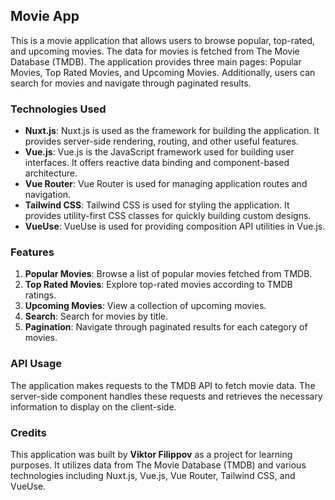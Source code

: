 ## Movie App

This is a movie application that allows users to browse popular, top-rated, and upcoming movies. The data for movies is fetched from The Movie Database (TMDB). The application provides three main pages: Popular Movies, Top Rated Movies, and Upcoming Movies. Additionally, users can search for movies and navigate through paginated results.

### Technologies Used

- **Nuxt.js**: Nuxt.js is used as the framework for building the application. It provides server-side rendering, routing, and other useful features.
- **Vue.js**: Vue.js is the JavaScript framework used for building user interfaces. It offers reactive data binding and component-based architecture.
- **Vue Router**: Vue Router is used for managing application routes and navigation.
- **Tailwind CSS**: Tailwind CSS is used for styling the application. It provides utility-first CSS classes for quickly building custom designs.
- **VueUse**: VueUse is used for providing composition API utilities in Vue.js.

### Features

1. **Popular Movies**: Browse a list of popular movies fetched from TMDB.
2. **Top Rated Movies**: Explore top-rated movies according to TMDB ratings.
3. **Upcoming Movies**: View a collection of upcoming movies.
4. **Search**: Search for movies by title.
5. **Pagination**: Navigate through paginated results for each category of movies.

### API Usage

The application makes requests to the TMDB API to fetch movie data. The server-side component handles these requests and retrieves the necessary information to display on the client-side.

### Credits

This application was built by **Viktor Filippov** as a project for learning purposes. It utilizes data from The Movie Database (TMDB) and various technologies including Nuxt.js, Vue.js, Vue Router, Tailwind CSS, and VueUse.
